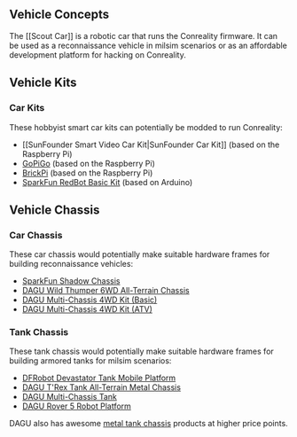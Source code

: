 Vehicle Concepts
----------------

The [[Scout Car]] is a robotic car that runs the Conreality firmware.
It can be used as a reconnaissance vehicle in milsim scenarios or as an
affordable development platform for hacking on Conreality.

Vehicle Kits
------------

### Car Kits

These hobbyist smart car kits can potentially be modded to run Conreality:

* [[SunFounder Smart Video Car Kit|SunFounder Car Kit]] (based on the Raspberry Pi)
* [GoPiGo](http://www.dexterindustries.com/gopigo/) (based on the Raspberry Pi)
* [BrickPi](http://www.dexterindustries.com/BrickPi/) (based on the Raspberry Pi)
* [SparkFun RedBot Basic Kit](https://www.sparkfun.com/products/13166) (based on Arduino)

Vehicle Chassis
---------------

### Car Chassis

These car chassis would potentially make suitable hardware frames for
building reconnaissance vehicles:

* [SparkFun Shadow Chassis](https://www.sparkfun.com/products/13301)
* [DAGU Wild Thumper 6WD All-Terrain Chassis](https://www.sparkfun.com/products/11056)
* [DAGU Multi-Chassis 4WD Kit (Basic)](https://www.sparkfun.com/products/12089)
* [DAGU Multi-Chassis 4WD Kit (ATV)](https://www.sparkfun.com/products/12090)

### Tank Chassis

These tank chassis would potentially make suitable hardware frames for
building armored tanks for milsim scenarios:

* [DFRobot Devastator Tank Mobile Platform](https://www.dfrobot.com/wiki/index.php?title=Devastator_Tank_Mobile_Platform_SKU:ROB0112)
* [DAGU T'Rex Tank All-Terrain Metal Chassis](https://www.sparkfun.com/products/12719)
* [DAGU Multi-Chassis Tank](https://www.sparkfun.com/products/12091)
* [DAGU Rover 5 Robot Platform](https://www.sparkfun.com/products/10336)

DAGU also has awesome [metal tank chassis](http://www.dagurobot.com/category.php?id=119)
products at higher price points.
